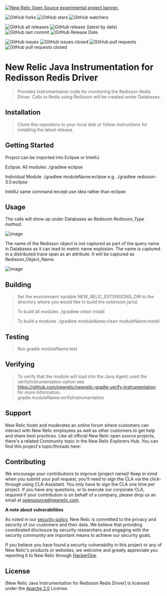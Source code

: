 <a href="https://opensource.newrelic.com/oss-category/#new-relic-experimental"><picture><source media="(prefers-color-scheme: dark)" srcset="https://github.com/newrelic/opensource-website/raw/main/src/images/categories/dark/Experimental.png"><source media="(prefers-color-scheme: light)" srcset="https://github.com/newrelic/opensource-website/raw/main/src/images/categories/Experimental.png"><img alt="New Relic Open Source experimental project banner." src="https://github.com/newrelic/opensource-website/raw/main/src/images/categories/Experimental.png"></picture></a>
   
 ![GitHub forks](https://img.shields.io/github/forks/newrelic-experimental/newrelic-java-redisson?style=social)
![GitHub stars](https://img.shields.io/github/stars/newrelic-experimental/newrelic-java-redisson?style=social)
![GitHub watchers](https://img.shields.io/github/watchers/newrelic-experimental/newrelic-java-redisson?style=social)

![GitHub all releases](https://img.shields.io/github/downloads/newrelic-experimental/newrelic-java-redisson/total)
![GitHub release (latest by date)](https://img.shields.io/github/v/release/newrelic-experimental/newrelic-java-redisson)
![GitHub last commit](https://img.shields.io/github/last-commit/newrelic-experimental/newrelic-java-redisson)
![GitHub Release Date](https://img.shields.io/github/release-date/newrelic-experimental/newrelic-java-redisson)


![GitHub issues](https://img.shields.io/github/issues/newrelic-experimental/newrelic-java-redisson)
![GitHub issues closed](https://img.shields.io/github/issues-closed/newrelic-experimental/newrelic-java-redisson)
![GitHub pull requests](https://img.shields.io/github/issues-pr/newrelic-experimental/newrelic-java-redisson)
![GitHub pull requests closed](https://img.shields.io/github/issues-pr-closed/newrelic-experimental/newrelic-java-redisson) 
   
   
# New Relic Java Instrumentation for Redisson Redis Driver

> Provides instrumentation code for monitoring the Redisson Redis Driver.  Calls to Redis using Redisson will be created under Databases.
> 
> 


## Installation

> Clone this repository to your local disk or follow instructions for installing the latest release.

## Getting Started

Project can be imported into Eclipse or IntelliJ

Eclipse:
 All modules
 ./gradlew eclipse

Individual Module
 ./gradlew moduleName:eclipse
 e.g. ./gradlew redisson-3.5:eclipse

 IntelliJ
 same command except use idea rather than eclipse


## Usage
   
The calls will show up under Databases as Redisson *Redisson_Type* *method*.  
   
![image](https://user-images.githubusercontent.com/8822859/124296144-40a5aa00-db1f-11eb-8030-f1be6c98131a.png)
   
The name of the Redisson object is not captured as part of the query name in Databases as it can lead to metric name explosion.   The name is captured in a distributed trace span as an attribute.  It will be captured as Redisson_Object_Name.    
    
![image](https://user-images.githubusercontent.com/8822859/124296773-f40e9e80-db1f-11eb-8934-8d07cb977172.png)



## Building

> Set the environment variable NEW_RELIC_EXTENSIONS_DIR to the directory where you would like to build the extension jar(s)
>
> To build all modules
> ./gradlew clean install
>
> To build a modules
> ./gradlew moduleName:clean moduleName:install

## Testing

> Run gradle moduleName:test

## Verifying

> To verify that the module will load into the Java Agent used the verifyInstrumentation option
> see https://github.com/newrelic/newrelic-gradle-verify-instrumentation for more information.  
> gradle moduleName:verifyInstrumentation

## Support

New Relic hosts and moderates an online forum where customers can interact with New Relic employees as well as other customers to get help and share best practices. Like all official New Relic open source projects, there's a related Community topic in the New Relic Explorers Hub. You can find this project's topic/threads here:



## Contributing
We encourage your contributions to improve [project name]! Keep in mind when you submit your pull request, you'll need to sign the CLA via the click-through using CLA-Assistant. You only have to sign the CLA one time per project.
If you have any questions, or to execute our corporate CLA, required if your contribution is on behalf of a company,  please drop us an email at opensource@newrelic.com.
   
**A note about vulnerabilities**

As noted in our [security policy](../../security/policy), New Relic is committed to the privacy and security of our customers and their data. We believe that providing coordinated disclosure by security researchers and engaging with the security community are important means to achieve our security goals.

If you believe you have found a security vulnerability in this project or any of New Relic's products or websites, we welcome and greatly appreciate you reporting it to New Relic through [HackerOne](https://hackerone.com/newrelic).

## License
[New Relic Java Instrumentation for Redisson Redis Driver] is licensed under the [Apache 2.0](http://apache.org/licenses/LICENSE-2.0.txt) License.

